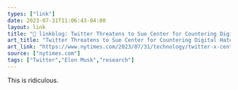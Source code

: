 ```yaml
---
types: ["link"]
date: 2023-07-31T11:06:43-04:00
layout: link
title: "🔗 linkblog: Twitter Threatens to Sue Center for Countering Digital Hate Over Research - The New York Times'"
art_title: "Twitter Threatens to Sue Center for Countering Digital Hate Over Research - The New York Times"
art_link: "https://www.nytimes.com/2023/07/31/technology/twitter-x-center-for-countering-digital-hate.html"
source: ["nytimes.com"]
tags: ["Twitter","Elon Musk","research"]
---
```

This is ridiculous.  
 
